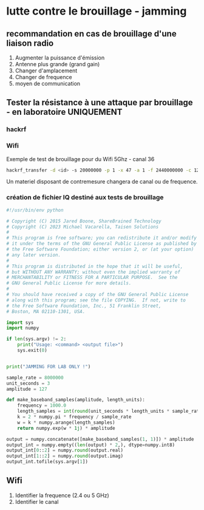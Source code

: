 # lutte contre le brouillage - jamming

## recommandation en cas de brouillage d'une liaison radio

1. Augmenter la puissance d'émission
2. Antenne plus grande (grand gain)
3. Changer d'amplacement
4. Changer de frequence
5. moyen de communication

## Tester la résistance à une attaque par brouillage - en **laboratoire UNIQUEMENT**

### hackrf

### Wifi

Exemple de test de brouillage pour du Wifi 5Ghz - canal 36

```sh
hackrf_transfer -d <id> -s 20000000 -p 1 -x 47 -a 1 -f 2440000000 -c 127
```

Un materiel disposant de contremesure changera de canal ou de frequence.

### création de fichier IQ destiné aux tests de brouillage

```python
#!/usr/bin/env python

# Copyright (C) 2015 Jared Boone, ShareBrained Technology
# Copyright (C) 2023 Michael Vacarella, Taisen Solutions
#
# This program is free software; you can redistribute it and/or modify
# it under the terms of the GNU General Public License as published by
# the Free Software Foundation; either version 2, or (at your option)
# any later version.
#
# This program is distributed in the hope that it will be useful,
# but WITHOUT ANY WARRANTY; without even the implied warranty of
# MERCHANTABILITY or FITNESS FOR A PARTICULAR PURPOSE.  See the
# GNU General Public License for more details.
#
# You should have received a copy of the GNU General Public License
# along with this program; see the file COPYING.  If not, write to
# the Free Software Foundation, Inc., 51 Franklin Street,
# Boston, MA 02110-1301, USA.

import sys
import numpy

if len(sys.argv) != 2:
	print("Usage: <command> <output file>")
	sys.exit(0)


print("JAMMING FOR LAB ONLY !")

sample_rate = 8000000
unit_seconds = 3
amplitude = 127

def make_baseband_samples(amplitude, length_units):
	frequency = 1000.0
	length_samples = int(round(unit_seconds * length_units * sample_rate))
	k = 2 * numpy.pi * frequency / sample_rate
	w = k * numpy.arange(length_samples)
	return numpy.exp(w * 1j) * amplitude

output = numpy.concatenate([make_baseband_samples(1, 1)]) * amplitude
output_int = numpy.empty((len(output) * 2,), dtype=numpy.int8)
output_int[0::2] = numpy.round(output.real)
output_int[1::2] = numpy.round(output.imag)
output_int.tofile(sys.argv[1])
```

## Wifi

1. Identifier la frequence (2.4 ou 5 GHz)
2. Identifier le canal